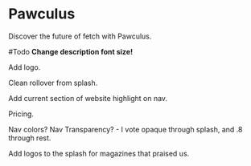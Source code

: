 # Pawculus
Discover the future of fetch with Pawculus.

#Todo
**Change description font size!**

Add logo.

Clean rollover from splash.

Add current section of website highlight on nav.

Pricing.

Nav colors? Nav Transparency? - I vote opaque through splash, and .8 through rest.

Add logos to the splash for magazines that praised us.

